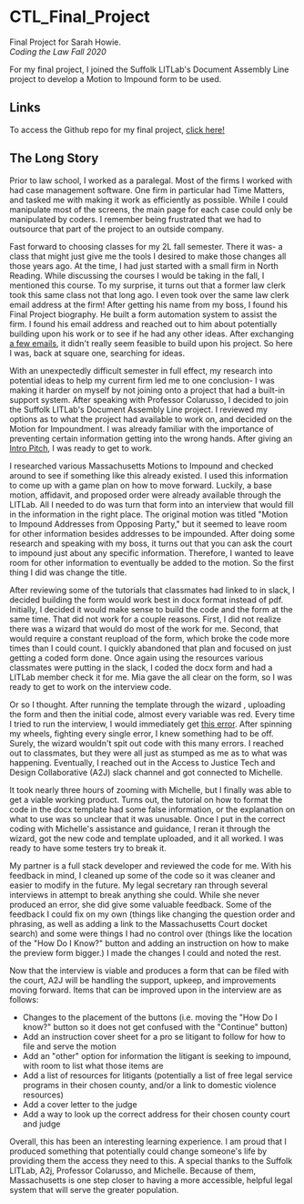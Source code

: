 # CTL_Final_Project
Final Project for Sarah Howie.  
  *Coding the Law Fall 2020*

For my final project, I joined the Suffolk LITLab's Document Assembly Line project to develop a Motion to Impound form to be used.

## Links
To access the Github repo for my final project, [click here!](https://github.com/SuffolkLITLab/docassemble-MtntoImpound)


## The Long Story
Prior to law school, I worked as a paralegal. Most of the firms I worked with had case management software. One firm in particular had Time Matters, and tasked me with making it work as efficiently as possible. While I could manipulate most of the screens, the main page for each case could only be manipulated by coders. I remember being frustrated that we had to outsource that part of the project to an outside company. 

Fast forward to choosing classes for my 2L fall semester. There it was- a class that might just give me the tools I desired to make those changes all those years ago. At the time, I had just started with a small firm in North Reading. While discussing the courses I would be taking in the fall, I mentioned this course. To my surprise, it turns out that a former law clerk took this same class not that long ago. I even took over the same law clerk email address at the firm! After getting his name from my boss, I found his Final Project biography. He built a form automation system to assist the firm. I found his email address and reached out to him about potentially building upon his work or to see if he had any other ideas. After exchanging [a few emails](https://github.com/showie56/CTL_Final_Project/blob/main/Emails%20with%20former%20student_Redacted.pdf), it didn't really seem feasible to build upon his project. So here I was, back at square one, searching for ideas.

With an unexpectedly difficult semester in full effect, my research into potential ideas to help my current firm led me to one conclusion- I was making it harder on myself by not joining onto a project that had a built-in support system.  After speaking with Professor Colarusso, I decided to join the Suffolk LITLab's Document Assembly Line project. I reviewed my options as to what the project had available to work on, and decided on the Motion for Impoundment. I was already familiar with the importance of preventing certain information getting into the wrong hands. After giving an [Intro Pitch](https://github.com/showie56/CTL_Final_Project/blob/main/Intro%20Pitch.pptx), I was ready to get to work. 

I researched various Massachusetts Motions to Impound and checked around to see if something like this already existed. I used this information to come up with a game plan on how to move forward. Luckily, a base motion, affidavit, and proposed order were already available through the LITLab. All I needed to do was turn that form into an interview that would fill in the information in the right place. The original motion was titled "Motion to Impound Addresses from Opposing Party," but it seemed to leave room for other information besides addresses to be impounded. After doing some research and speaking with my boss, it turns out that you can ask the court to impound just about any specific information. Therefore, I wanted to leave room for other information to eventually be added to the motion. So the first thing I did was change the title. 

After reviewing some of the tutorials that classmates had linked to in slack, I decided building the form would work best in docx format instead of pdf. Initially, I decided it would make sense to build the code and the form at the same time. That did not work for a couple reasons. First, I did not realize there was a wizard that would do most of the work for me. Second, that would require a constant reupload of the form, which broke the code more times than I could count. I quickly abandoned that plan and focused on just getting a coded form done. Once again using the resources various classmates were putting in the slack, I coded the docx form and had a LITLab member check it for me. Mia gave the all clear on the form, so I was ready to get to work on the interview code.

Or so I thought. After running the template through the wizard , uploading the form and then the initial code, almost every variable was red. Every time I tried to run the interview, I would immediately get [this error](https://github.com/showie56/CTL_Final_Project/blob/main/Screen%20Shot%202020-11-23%20at%203.40.38%20PM.png). After spinning my wheels, fighting every single error, I knew something had to be off. Surely, the wizard wouldn't spit out code with this many errors. I reached out to classmates, but they were all just as stumped as me as to what was happening. Eventually, I reached out in the Access to Justice Tech and Design Collaborative (A2J) slack channel and got connected to Michelle.

It took nearly three hours of zooming with Michelle, but I finally was able to get a viable working product. Turns out, the tutorial on how to format the code in the docx template had some false information, or the explanation on what to use was so unclear that it was unusable. Once  I put in the correct coding with Michelle's assistance and guidance, I reran it through the wizard, got the new code and template uploaded, and it all worked. I was ready to have some testers try to break it. 

My partner is a full stack developer and reviewed the code for me. With his feedback in mind, I cleaned up some of the code so it was cleaner and easier to modify in the future. My legal secretary ran through several interviews in attempt to break anything she could. While she never produced an error, she did give some valuable feedback. Some of the feedback I could fix on my own (things like changing the question order and phrasing, as well as adding a link to the Massachusetts Court docket search) and some were things I had no control over (things like the location of the "How Do I Know?" button and adding an instruction on how to make the preview form bigger.) I made the changes I could and noted the rest. 

Now that the interview is viable and produces a form that can be filed with the court, A2J will be handling the support, upkeep, and improvements moving forward. Items that can be improved upon in the interview are as follows:
* Changes to the placement of the buttons (i.e. moving the "How Do I know?" button so it does not get confused with the "Continue" button)
* Add an instruction cover sheet for a pro se litigant to follow for how to file and serve the motion
* Add an "other" option for information the litigant is seeking to impound, with room to list what those items are
* Add a list of resources for litigants (potentially a list of free legal service programs in their chosen county, and/or a link to domestic violence resources)
* Add a cover letter to the judge
* Add a way to look up the correct address for their chosen county court and judge

Overall, this has been an interesting learning experience. I am proud that I produced something that potentially could change someone's life by providing them the access they need to this. A special thanks to the Suffolk LITLab, A2j, Professor Colarusso, and Michelle. Because of them, Massachusetts is one step closer to having a more accessible, helpful legal system that will serve the greater population.


